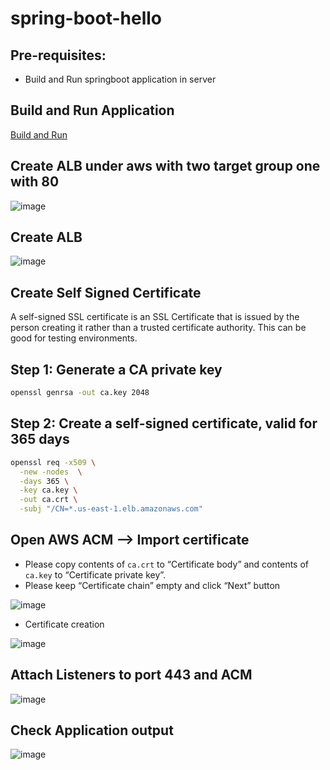 # spring-boot-hello
## Pre-requisites:
  - Build and Run springboot application in server
 
## Build and Run Application
[Build and Run](https://github.com/Naresh240/alb_with_https_traffic_using_self_signed_cert/blob/master/springboot_with_80/README.md)
  
## Create ALB under aws with two target group one with 80

![image](https://user-images.githubusercontent.com/58024415/205478316-7a268e75-3f0a-4c39-8906-07beb0c14735.png)

## Create ALB

![image](https://user-images.githubusercontent.com/58024415/205478347-84c06371-a3a7-4b40-a9be-32c77458754b.png)

## Create Self Signed Certificate

A self-signed SSL certificate is an SSL Certificate that is issued by the person creating it rather than a trusted certificate authority. This can be good for testing environments.

## Step 1: Generate a CA private key
```bash
openssl genrsa -out ca.key 2048
```

## Step 2: Create a self-signed certificate, valid for 365 days
```bash
openssl req -x509 \
  -new -nodes  \
  -days 365 \
  -key ca.key \
  -out ca.crt \
  -subj "/CN=*.us-east-1.elb.amazonaws.com"
```

## Open AWS ACM --> Import certificate
* Please copy contents of ```ca.crt``` to “Certificate body” and contents of ```ca.key``` to “Certificate private key”. 
* Please keep “Certificate chain” empty and click “Next” button

![image](https://user-images.githubusercontent.com/58024415/205475310-106d32d6-c47c-41c6-b1ba-5fa2665850a3.png)

* Certificate creation

![image](https://user-images.githubusercontent.com/58024415/205478545-32842a72-46ac-46c1-9185-b85505bf1346.png)


## Attach Listeners to port 443 and ACM

![image](https://user-images.githubusercontent.com/58024415/205478487-93807953-1d99-4620-9b71-8c032eba5599.png)

## Check Application output

![image](https://user-images.githubusercontent.com/58024415/205478569-834b262f-5621-43c9-b393-4eac366a9caf.png)
